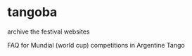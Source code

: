 # tangoba
archive the festival websites

FAQ for Mundial (world cup) competitions in Argentine Tango
